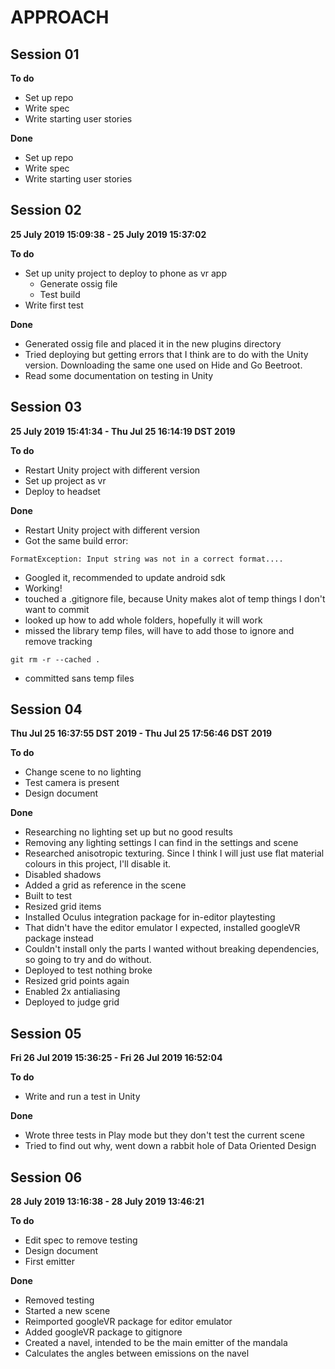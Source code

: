 # APPROACH

## Session 01

**To do**
- Set up repo
- Write spec
- Write starting user stories

**Done**
- Set up repo
- Write spec
- Write starting user stories

## Session 02

**25 July 2019 15:09:38 - 25 July 2019 15:37:02**

**To do**
- Set up unity project to deploy to phone as vr app
    - Generate ossig file
    - Test build
- Write first test


**Done**
- Generated ossig file and placed it in the new plugins directory
- Tried deploying but getting errors that I think are to do with the Unity version. Downloading the same one used on Hide and Go Beetroot.
- Read some documentation on testing in Unity

## Session 03

**25 July 2019 15:41:34 - Thu Jul 25 16:14:19 DST 2019**

**To do**
- Restart Unity project with different version
- Set up project as vr
- Deploy to headset

**Done**
- Restart Unity project with different version
- Got the same build error:
```
FormatException: Input string was not in a correct format....
```
- Googled it, recommended to update android sdk
- Working!
- touched a .gitignore file, because Unity makes alot of temp things I don't want to commit
- looked up how to add whole folders, hopefully it will work
- missed the library temp files, will have to add those to ignore and remove tracking
```
git rm -r --cached .
```
- committed sans temp files

## Session 04

**Thu Jul 25 16:37:55 DST 2019 - Thu Jul 25 17:56:46 DST 2019**

**To do**
- Change scene to no lighting
- Test camera is present
- Design document

**Done**
- Researching no lighting set up but no good results
- Removing any lighting settings I can find in the settings and scene
- Researched anisotropic texturing. Since I think I will just use flat material colours in this project, I'll disable it.
- Disabled shadows
- Added a grid as reference in the scene
- Built to test
- Resized grid items
- Installed Oculus integration package for in-editor playtesting
- That didn't have the editor emulator I expected, installed googleVR package instead
- Couldn't install only the parts I wanted without breaking dependencies, so going to try and do without.
- Deployed to test nothing broke
- Resized grid points again
- Enabled 2x antialiasing
- Deployed to judge grid

## Session 05

**Fri 26 Jul 2019 15:36:25 - Fri 26 Jul 2019 16:52:04**

**To do**
- Write and run a test in Unity

**Done**
- Wrote three tests in Play mode but they don't test the current scene
- Tried to find out why, went down a rabbit hole of Data Oriented Design

## Session 06

**28 July 2019 13:16:38 - 28 July 2019 13:46:21**

**To do**
- Edit spec to remove testing
- Design document
- First emitter

**Done**
- Removed testing
- Started a new scene
- Reimported googleVR package for editor emulator
- Added googleVR package to gitignore
- Created a navel, intended to be the main emitter of the mandala
- Calculates the angles between emissions on the navel